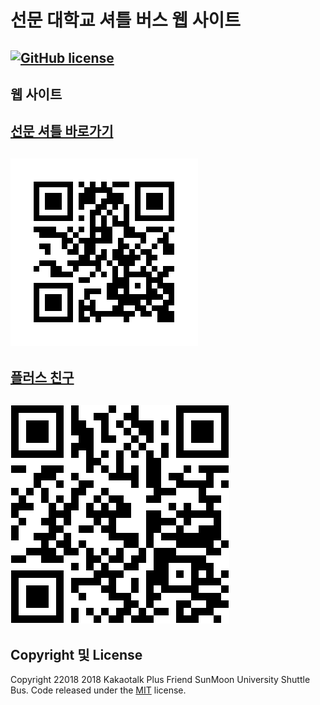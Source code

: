 #  선문 대학교 셔틀 버스 웹 사이트

[![GitHub license](https://img.shields.io/badge/license-MIT-blue.svg)](https://raw.githubusercontent.com/BlackrockDigital/startbootstrap-freelancer/master/LICENSE)
---
## 웹 사이트
## [선문 셔틀 바로가기](https://smbus.sungmin.dec)
## ![플러스 친구 친구 추가 하기](./img/frame.png)
## [플러스 친구](http://pf.kakao.com/_TxixgxcC)
## ![플러스 친구 친구 추가 하기](./img/qrcode_350.png)


## Copyright 및 License

Copyright 22018 2018 Kakaotalk Plus Friend SunMoon University Shuttle Bus. Code released under the [MIT](https://github.com/BlackrockDigital/startbootstrap-freelancer/blob/gh-pages/LICENSE) license.